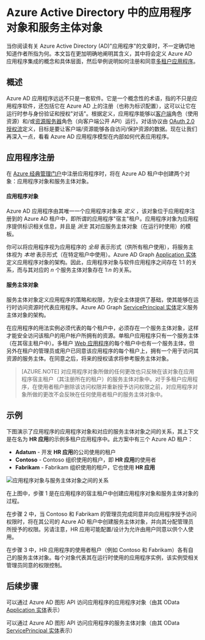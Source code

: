<properties
pageTitle="Azure Active Directory 应用程序对象和服务主体对象 | Azure"
description="介绍 Azure Active Directory 中应用程序对象与服务主体对象之间的关系"
documentationCenter="dev-center-name"
authors="bryanla"
manager="mbaldwin"
services="active-directory"
editor=""/>

<tags
ms.service="active-directory"
ms.devlang="na"
ms.topic="article"
ms.tgt_pltfrm="na"
ms.workload="identity"
ms.date="08/10/2016"
ms.author="bryanla;mbaldwin"
wacn.date="10/11/2016"/>

# Azure Active Directory 中的应用程序对象和服务主体对象
当你阅读有关 Azure Active Directory (AD)"应用程序"的文章时，不一定确切地知道作者所指为何。本文旨在更加明确地阐明其含义，其中将会定义 Azure AD 应用程序集成的概念和具体层面，然后举例说明如何注册和同意[多租户应用程序](/documentation/articles/active-directory-dev-glossary/#multi-tenant-application/)。

## 概述
Azure AD 应用程序远远不只是一套软件。它是一个概念性的术语，指的不只是应用程序软件，还包括它在 Azure AD 上的注册（也称为标识配置），这可以让它在运行时参与身份验证和授权"对话"。根据定义，应用程序能够以[客户端](/documentation/articles/active-directory-dev-glossary/#client-application/)角色（使用资源）和/或[资源服务器](/documentation/articles/active-directory-dev-glossary/#resource-server/)角色（向客户端公开 API）运行。对话协议由 [OAuth 2.0 授权流](/documentation/articles/active-directory-dev-glossary/#authorization-grant/)定义，目标是要让客户端/资源能够各自访问/保护资源的数据。现在让我们再深入一点，看看 Azure AD 应用程序模型在内部如何代表应用程序。

## 应用程序注册
在 [Azure 经典管理门户][AZURE-Classic-Portal]中注册应用程序时，将在 Azure AD 租户中创建两个对象：应用程序对象和服务主体对象。

#### 应用程序对象
Azure AD 应用程序由其唯一一个应用程序对象来 *定义* ，该对象位于应用程序注册到的 Azure AD 租户中，即所谓的应用程序"宿主"租户。应用程序对象为应用程序提供标识相关信息，并且是 *派生* 其对应服务主体对象（在运行时使用）的模板。

你可以将应用程序视为应用程序的 *全局* 表示形式（供所有租户使用），将服务主体视为 *本地* 表示形式（在特定租户中使用）。Azure AD Graph [Application 实体][AAD-Graph-App-Entity]定义应用程序对象的架构。因此，应用程序对象与软件应用程序之间存在 1:1 的关系，而与其对应的 *n* 个服务主体对象存在 1:*n* 的关系。

#### 服务主体对象
服务主体对象定义应用程序的策略和权限，为安全主体提供了基础，使其能够在运行时访问资源时代表应用程序。Azure AD Graph [ServicePrincipal 实体][AAD-Graph-Sp-Entity]定义服务主体对象的架构。

在应用程序的用法实例必须代表的每个租户中，必须存在一个服务主体对象，这样才能安全访问该租户的用户帐户所拥有的资源。单租户应用程序只有一个服务主体（在其宿主租户中）。多租户 [Web 应用程序](/documentation/articles/active-directory-dev-glossary/#web-client/)的每个租户中也有一个服务主体，但另外在租户的管理员或用户已同意该应用程序的每个租户上，拥有一个用于访问其资源的服务主体。在同意之后，将来的授权请求将参考服务主体对象。

> [AZURE.NOTE] 对应用程序对象所做的任何更改也只反映在该对象在应用程序宿主租户（其注册所在的租户）的服务主体对象中。对于多租户应用程序，在使用者租户删除该访问权限并重新授予访问权限之前，对应用程序对象所做的更改不会反映在任何使用者租户的服务主体对象中。

## 示例
下图演示了应用程序的应用程序对象和对应的服务主体对象之间的关系，其上下文是在名为 **HR 应用**的示例多租户应用程序中。此方案中有三个 Azure AD 租户：

- **Adatum** - 开发 **HR 应用**的公司使用的租户
- **Contoso** - Contoso 组织使用的租户，即 **HR 应用**的使用者
- **Fabrikam** - Fabrikam 组织使用的租户，它也使用 **HR 应用**

![应用程序对象与服务主体对象之间的关系](./media/active-directory-application-objects/application-objects-relationship.png)

在上图中，步骤 1 是在应用程序的宿主租户中创建应用程序对象和服务主体对象的过程。

在步骤 2 中，当 Contoso 和 Fabrikam 的管理员完成同意并向应用程序授予访问权限时，将在其公司的 Azure AD 租户中创建服务主体对象，并向其分配管理员所授予的权限。另请注意，HR 应用可能配置/设计为允许由用户同意以供个人使用。

在步骤 3 中，HR 应用程序的使用者租户（例如 Contoso 和 Fabrikam）各有自己的服务主体对象。每个对象代表其在运行时使用的应用程序实例，该实例受相关管理员同意的权限控制。

## 后续步骤
可以通过 Azure AD 图形 API 访问应用程序的应用程序对象（由其 OData [Application 实体][AAD-Graph-App-Entity]表示）

可以通过 Azure AD 图形 API 访问应用程序的服务主体对象（由其 OData [ServicePrincipal 实体][AAD-Graph-Sp-Entity]表示）



<!--Image references-->

<!--Reference style links -->
[AAD-Graph-App-Entity]: https://msdn.microsoft.com/Library/Azure/Ad/Graph/api/entity-and-complex-type-reference#application-entity
[AAD-Graph-Sp-Entity]: https://msdn.microsoft.com/Library/Azure/Ad/Graph/api/entity-and-complex-type-reference#serviceprincipal-entity
[AZURE-Classic-Portal]: https://manage.windowsazure.cn

<!---HONumber=Mooncake_0926_2016-->
